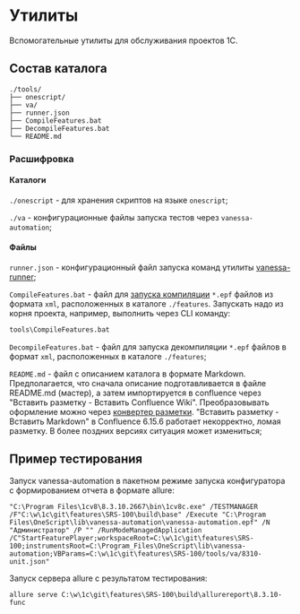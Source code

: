 # Утилиты

Вспомогательные утилиты для обслуживания проектов 1С.

## Состав каталога

```text
./tools/
├── onescript/
├── va/
├── runner.json
├── CompileFeatures.bat
├── DecompileFeatures.bat
└── README.md
```

### Расшифровка

#### Каталоги

`./onescript` - для хранения скриптов на языке `onescript`;

`./va` - конфигурационные файлы запуска тестов через `vanessa-automation`;

#### Файлы

`runner.json` - конфигурационный файл запуска команд утилиты [vanessa-runner](https://github.com/silverbulleters/vanessa-runner);

`CompileFeatures.bat` - файл для [запуска компиляции](https://github.com/Pr-Mex/ExternalModulesConverterFor1C) `*.epf` файлов из формата `xml`, расположенных в каталоге `./features`. Запускать надо из корня проекта, например, выполнить через CLI команду:

```bash
tools\CompileFeatures.bat
```

`DecompileFeatures.bat` - файл для запуска декомпиляции `*.epf` файлов в формат `xml`, расположенных в каталоге `./features`;

`README.md` - файл с описанием каталога в формате Markdown. Предполагается, что сначала описание подготавливается в файле README.md (мастер), а затем импортируется в confluence через "Вставить разметку -  Вставить Confluence Wiki". Преобразовывать оформление можно через [конвертер разметки](http://chunpu.github.io/markdown2confluence/browser/). "Вставить разметку - Вставить Markdown" в Confluence 6.15.6 работает некорректно, ломая разметку. В более поздних версиях ситуация может измениться;

## Пример тестирования

Запуск vanessa-automation в пакетном режиме запуска конфигуратора с формированием отчета в формате allure:

`"C:\Program Files\1cv8\8.3.10.2667\bin\1cv8c.exe" /TESTMANAGER /F"C:\w\1c\git\features\SRS-100\build\base" /Execute "C:\Program Files\OneScript\lib\vanessa-automation\vanessa-automation.epf" /N "Администратор" /P "" /RunModeManagedApplication /C"StartFeaturePlayer;workspaceRoot=C:\w\1c\git\features\SRS-100;instrumentsRoot=C:\Program_Files\OneScript\lib\vanessa-automation;VBParams=C:\w\1c\git\features\SRS-100/tools/va/8310-unit.json"`

Запуск сервера allure с результатом тестирования:

`allure serve C:\w\1c\git\features\SRS-100\build\allurereport\8.3.10-func`
